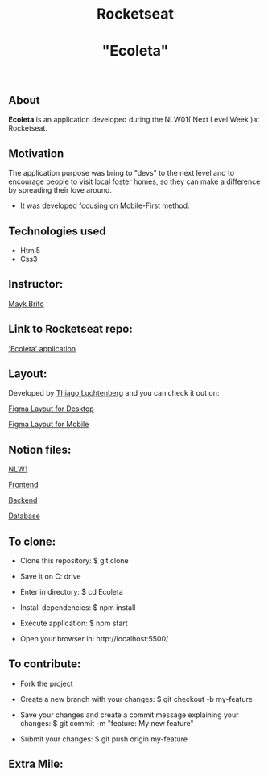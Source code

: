 
<h1 align="center">Rocketseat</h1>

<h1 align="center"><b>"Ecoleta"</b></h1>


<h1 align="center">
    <img src="">
</h1>


## About
**Ecoleta** is an application developed during the NLW01( Next Level Week )at Rocketseat. 

## Motivation
The application purpose was bring to "devs" to the next level and to encourage people to visit local foster homes, so they can make a difference by spreading their love around. 

- It was developed focusing on Mobile-First method. 



## Technologies used
- Html5 
- Css3 


## Instructor: 
[Mayk Brito](https://github.com/maykbrito)

## Link to Rocketseat repo:
['Ecoleta' application]()

## Layout: 
Developed by [Thiago Luchtenberg](https://www.instagram.com/tiagoluchtenberg/) and you can check it out on:

[Figma Layout for Desktop]()

[Figma Layout for Mobile]()


## Notion files:

[NLW1]()

[Frontend]()

[Backend]()

[Database]()
## To clone: 



- Clone this repository:
$ git clone 

- Save it on C: drive
- Enter in directory: $ cd Ecoleta

- Install dependencies: $ npm install

- Execute application: $ npm start

- Open your browser in: http://localhost:5500/


## To contribute:
- Fork the project 

- Create a new branch with your changes: $ git checkout -b my-feature

- Save your changes and create a commit message explaining your changes: $ git commit -m "feature: My new feature"

- Submit your changes: $ git push origin my-feature

## Extra Mile:





